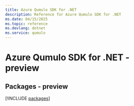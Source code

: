 ```yaml
---
title: Azure Qumulo SDK for .NET
description: Reference for Azure Qumulo SDK for .NET
ms.date: 04/15/2025
ms.topic: reference
ms.devlang: dotnet
ms.service: qumulo
---
```

# Azure Qumulo SDK for .NET - preview
## Packages - preview
[!INCLUDE [packages](qumulo-index.md)]